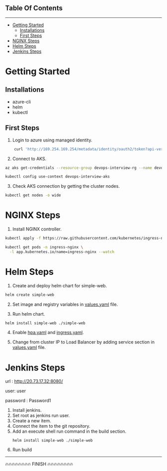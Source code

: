 ## Table Of Contents
---
- [Getting Started](#getting-started)
  - [Installations](#installations)
  - [First Steps](#first-steps)
- [NGINX Steps](#nginx-steps)
- [Helm Steps](#helm-steps)
- [Jenkins Steps](#jenkins-steps)

# Getting Started

## Installations
- azure-cli
- helm
- kubectl

## First Steps
1. Login to azure using managed identity.
```bash
    curl 'http://169.254.169.254/metadata/identity/oauth2/token?api-version=2018-02-01&resource=https://management.azure.com/' -H Metadata:true   
```
2. Connect to AKS.
```bash
az aks get-credentials --resource-group devops-interview-rg --name devops-interview-aks

kubectl config use-context devops-interview-aks
```

3. Check AKS connection by getting the cluster nodes.
```bash
kubectl get nodes -o wide
```


# NGINX Steps
1. Install NGINX controller.
```bash
kubectl apply -f https://raw.githubusercontent.com/kubernetes/ingress-nginx/controller-v0.45.0/deploy/static/provider/cloud/deploy.yaml

kubectl get pods -n ingress-nginx \
  -l app.kubernetes.io/name=ingress-nginx --watch

``` 
# Helm Steps
1. Create and deploy helm chart for simple-web.

```bash
helm create simple-web
```

2. Set image and registry variables in [values.yaml](/simple-web/values.yaml) file.

3. Run helm chart.
```bash
helm install simple-web ./simple-web
```

4. Enable [hpa.yaml](simple-web/templates/hpa.yaml) and [ingress.yaml](simple-web/templates/ingress.yaml).
   
5. Change from cluster IP to Load Balancer by adding service section in [values.yaml](/simple-web/values.yaml) file.
   
# Jenkins Steps
url : http://20.73.17.32:8080/

user: user

password : Password1
1. Install jenkins.
2. Set root as jenkins run user.
3. Create a new item.
4. Connect the item to the git repository.
5. Add an execute shell run command in the build section.
   ```
   helm install simple-web ./simple-web
   ```
6. Run build 

---
🔥🔥🔥🔥🔥🔥🔥🔥 FINISH 🔥🔥🔥🔥🔥🔥🔥🔥